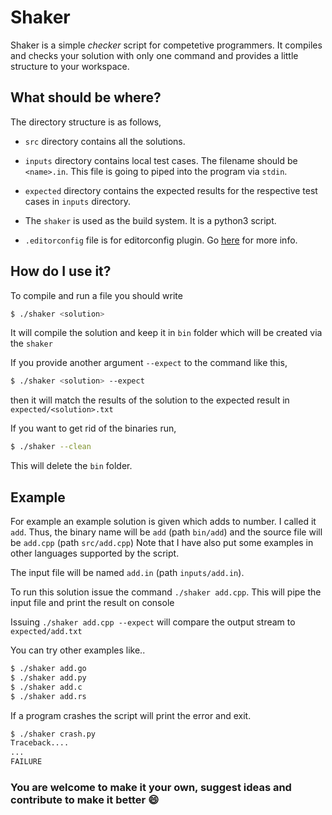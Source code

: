 Shaker
======

Shaker is a simple _checker_ script for competetive programmers. It compiles and checks your solution with only one command and provides
a little structure to your workspace.

What should be where?
---------------------

The directory structure is as follows,
- `src` directory contains all the solutions.

- `inputs` directory contains local test cases. The filename should be `<name>.in`. This file is going to piped into the program via `stdin`.

- `expected` directory contains the expected results for the respective test cases in `inputs` directory.

- The `shaker` is used as the build system. It is a python3 script.

- `.editorconfig` file is for editorconfig plugin. Go [here](http://editorconfig.org/) for more info.

How do I use it?
----------------
To compile and run a file you should write
```bash
$ ./shaker <solution>
```

It will compile the solution and keep it in `bin` folder which will be created via the `shaker`

If you provide another argument `--expect` to the command like this,
```bash
$ ./shaker <solution> --expect
```

then it will match the results of the solution to the expected result in `expected/<solution>.txt`

If you want to get rid of the binaries run,
```bash
$ ./shaker --clean
```
This will delete the `bin` folder.

Example
-------

For example an example solution is given which adds to number. I called it `add`.
Thus, the binary name will be `add` (path `bin/add`) and the source file will be `add.cpp` (path `src/add.cpp`)
Note that I have also put some examples in other languages supported by the script.

The input file will be named `add.in` (path `inputs/add.in`).

To run this solution issue the command `./shaker add.cpp`. This will pipe the input file and print the result on console

Issuing `./shaker add.cpp --expect` will compare the output stream to `expected/add.txt`

You can try other examples like..
```bash
$ ./shaker add.go
$ ./shaker add.py
$ ./shaker add.c
$ ./shaker add.rs
```

If a program crashes the script will print the error and exit.
```bash
$ ./shaker crash.py
Traceback....
...
FAILURE
```

### You are welcome to make it your own, suggest ideas and contribute to make it better :smile:
